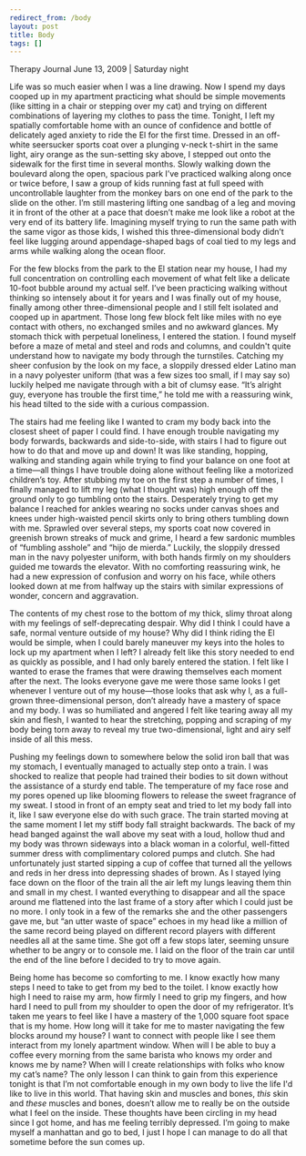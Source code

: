 ```yaml
---
redirect_from: /body
layout: post
title: Body
tags: []
---
```

Therapy Journal
June 13, 2009 | Saturday night

Life was so much easier when I was a line drawing. Now I spend my days cooped up in my apartment practicing what should be simple movements (like sitting in a chair or stepping over my cat) and trying on different combinations of layering my clothes to pass the time. Tonight, I left my spatially comfortable home with an ounce of confidence and bottle of delicately aged anxiety to ride the El for the first time. Dressed in an off-white seersucker sports coat over a plunging v-neck t-shirt in the same light, airy orange as the sun-setting sky above, I stepped out onto the sidewalk for the first time in several months. Slowly walking down the boulevard along the open, spacious park I’ve practiced walking along once or twice before, I saw a group of kids running fast at full speed with uncontrollable laughter from the monkey bars on one end of the park to the slide on the other. I’m still mastering lifting one sandbag of a leg and moving it in front of the other at a pace that doesn’t make me look like a robot at the very end of its battery life. Imagining myself trying to run the same path with the same vigor as those kids, I wished this three-dimensional body didn’t feel like lugging around appendage-shaped bags of coal tied to my legs and arms while walking along the ocean floor. 

For the few blocks from the park to the El station near my house, I had my full concentration on controlling each movement of what felt like a delicate 10-foot bubble around my actual self. I’ve been practicing walking without thinking so intensely about it for years and I was finally out of my house, finally among other three-dimensional people and I still felt isolated and cooped up in apartment. Those long few block felt like miles with no eye contact with others, no exchanged smiles and no awkward glances. My stomach thick with perpetual loneliness, I entered the station. I found myself before a maze of metal and steel and rods and columns, and couldn't quite understand how to navigate my body through the turnstiles. Catching my sheer confusion by the look on my face, a sloppily dressed elder Latino man in a navy polyester uniform (that was a few sizes too small, if I may say so) luckily helped me navigate through with a bit of clumsy ease. “It’s alright guy, everyone has trouble the first time,” he told me with a reassuring wink, his head tilted to the side with a curious compassion.  

The stairs had me feeling like I wanted to cram my body back into the closest sheet of paper I could find. I have enough trouble navigating my body forwards, backwards and side-to-side, with stairs I had to figure out how to do that and move up and down! It was like standing, hopping, walking and standing again while trying to find your balance on one foot at a time—all things I have trouble doing alone without feeling like a motorized children’s toy. After stubbing my toe on the first step a number of times, I finally managed to lift my leg (what I thought was) high enough off the ground only to go tumbling onto the stairs. Desperately trying to get my balance I reached for ankles wearing no socks under canvas shoes and knees under high-waisted pencil skirts only to bring others tumbling down with me. Sprawled over several steps, my sports coat now covered in greenish brown streaks of muck and grime, I heard a few sardonic mumbles of “fumbling asshole” and “hijo de mierda.” Luckily, the sloppily dressed man in the navy polyester uniform, with both hands firmly on my shoulders guided me towards the elevator. With no comforting reassuring wink, he had a new expression of confusion and worry on his face, while others looked down at me from halfway up the stairs with similar expressions of wonder, concern and aggravation. 

The contents of my chest rose to the bottom of my thick, slimy throat along with my feelings of self-deprecating despair. Why did I think I could have a safe, normal venture outside of my house? Why did I think riding the El would be simple, when I could barely maneuver my keys into the holes to lock up my apartment when I left? I already felt like this story needed to end as quickly as possible, and I had only barely entered the station. I felt like I wanted to erase the frames that were drawing themselves each moment after the next. The looks everyone gave me were those same looks I get whenever I venture out of my house—those looks that ask why I, as a full-grown three-dimensional person, don’t already have a mastery of space and my body. I was so humiliated and angered I felt like tearing away all my skin and flesh, I wanted to hear the stretching, popping and scraping of my body being torn away to reveal my true two-dimensional, light and airy self inside of all this mess.

Pushing my feelings down to somewhere below the solid iron ball that was my stomach, I eventually managed to actually step onto a train. I was shocked to realize that people had trained their bodies to sit down without the assistance of a sturdy end table. The temperature of my face rose and my pores opened up like blooming flowers to release the sweet fragrance of my sweat. I stood in front of an empty seat and tried to let my body fall into it, like I saw everyone else do with such grace. The train started moving at the same moment I let my stiff body fall straight backwards. The back of my head banged against the wall above my seat with a loud, hollow thud and my body was thrown sideways into a black woman in a colorful, well-fitted summer dress with complimentary colored pumps and clutch. She had unfortunately just started sipping a cup of coffee that turned all the yellows and reds in her dress into depressing shades of brown. As I stayed lying face down on the floor of the train all the air left my lungs leaving them thin and small in my chest. I wanted everything to disappear and all the space around me flattened into the last frame of a story after which I could just be no more. I only took in a few of the remarks she and the other passengers gave me, but “an utter waste of space” echoes in my head like a million of the same record being played on different record players with different needles all at the same time. She got off a few stops later, seeming unsure whether to be angry or to console me. I laid on the floor of the train car until the end of the line before I decided to try to move again.

Being home has become so comforting to me. I know exactly how many steps I need to take to get from my bed to the toilet. I know exactly how high I need to raise my arm, how firmly I need to grip my fingers, and how hard I need to pull from my shoulder to open the door of my refrigerator. It’s taken me years to feel like I have a mastery of the 1,000 square foot space that is my home. How long will it take for me to master navigating the few blocks around my house? I want to connect with people like I see them interact from my lonely apartment window. When will I be able to buy a coffee every morning from the same barista who knows my order and knows me by name? When will I create relationships with folks who know my cat’s name? The only lesson I can think to gain from this experience tonight is that I’m not comfortable enough in my own body to live the life I'd like to live in this world. That having skin and muscles and bones, _this_ skin and _these_ muscles and bones, doesn’t allow me to really be on the outside what I feel on the inside. These thoughts have been circling in my head since I got home, and has me feeling terribly depressed. I’m going to make myself a manhattan and go to bed, I just I hope I can manage to do all that sometime before the sun comes up.
